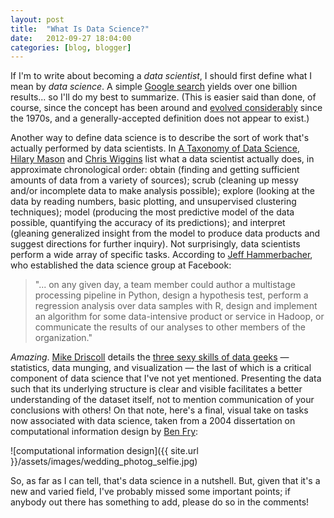 ```yaml
---
layout: post
title:  "What Is Data Science?"
date:   2012-09-27 18:04:00
categories: [blog, blogger]
---
```


If I'm to write about becoming a _data scientist_, I should first define what I mean by _data science_. A simple [Google search](http://lmgtfy.com/?q=what+is+data+science%3F) yields over one billion results... so I'll do my best to summarize. (This is easier said than done, of course, since the concept has been around and [evolved considerably](http://smartdatacollective.com/gilpress/50120/evolution-what-data-science) since the 1970s, and a generally-accepted definition does not appear to exist.)

Another way to define data science is to describe the sort of work that's actually performed by data scientists. In [A Taxonomy of Data Science](http://www.dataists.com/2010/09/a-taxonomy-of-data-science/), [Hilary Mason](http://www.hilarymason.com/about/) and [Chris Wiggins](http://www.columbia.edu/~chw2/) list what a data scientist actually does, in approximate chronological order: obtain (finding and getting sufficient amounts of data from a variety of sources); scrub (cleaning up messy and/or incomplete data to make analysis possible); explore (looking at the data by reading numbers, basic plotting, and unsupervised clustering techniques); model (producing the most predictive model of the data possible, quantifying the accuracy of its predictions); and interpret (gleaning generalized insight from the model to produce data products and suggest directions for further inquiry). Not surprisingly, data scientists perform a wide array of specific tasks. According to [Jeff Hammerbacher](http://jeffhammerbacher.com/), who established the data science group at Facebook:

> "... on any given day, a team member could author a multistage processing pipeline in Python, design a hypothesis test, perform a regression analysis over data samples with R, design and implement an algorithm for some data-intensive product or service in Hadoop, or communicate the results of our analyses to other members of the organization."

_Amazing_. [Mike Driscoll](http://thephenomlist.com/Big_Data_Scientists/Michael_Driscoll) details the [three sexy skills of data geeks](http://www.dataspora.com/2009/05/sexy-data-geeks/) — statistics, data munging, and visualization — the last of which is a critical component of data science that I've not yet mentioned. Presenting the data such that its underlying structure is clear and visible facilitates a better understanding of the dataset itself, not to mention communication of your conclusions with others! On that note, here's a final, visual take on tasks now associated with data science, taken from a 2004 dissertation on computational information design by [Ben Fry](http://benfry.com/):

![computational information design]({{ site.url }}/assets/images/wedding_photog_selfie.jpg)

So, as far as I can tell, that's data science in a nutshell. But, given that it's a new and varied field, I've probably missed some important points; if anybody out there has something to add, please do so in the comments!
